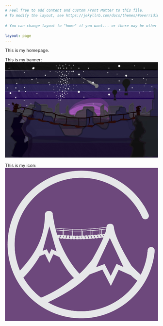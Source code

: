 ```yaml
---
# Feel free to add content and custom Front Matter to this file.
# To modify the layout, see https://jekyllrb.com/docs/themes/#overriding-theme-defaults

# You can change layout to "home" if you want... or there may be other layouts as well or you could customize one

layout: page 
---
```


This is my homepage.

This is my banner:
![banner](/assets/general/banner_custom.jpg)

This is my icon:
![icon](/assets/general/Logos/Round3/icon_small.jpg)

